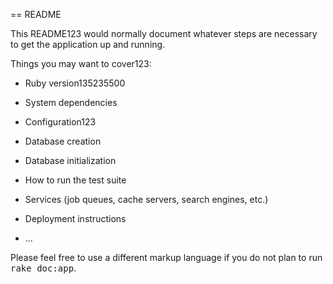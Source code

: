 == README

This README123 would normally document whatever steps are necessary to get the
application up and running.

Things you may want to cover123:

* Ruby version135235500

* System dependencies

* Configuration123

* Database creation

* Database initialization

* How to run the test suite

* Services (job queues, cache servers, search engines, etc.)

* Deployment instructions

* ...


Please feel free to use a different markup language if you do not plan to run
<tt>rake doc:app</tt>.
